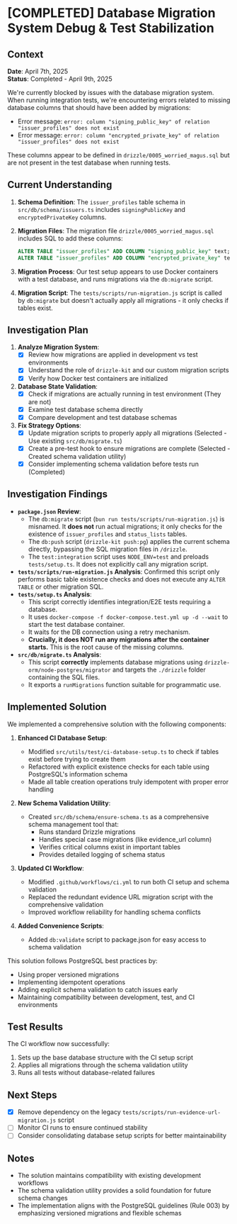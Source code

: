 # [COMPLETED] Database Migration System Debug & Test Stabilization

## Context

**Date**: April 7th, 2025  
**Status**: Completed - April 9th, 2025

We're currently blocked by issues with the database migration system. When running integration tests, we're encountering errors related to missing database columns that should have been added by migrations:

- Error message: `error: column "signing_public_key" of relation "issuer_profiles" does not exist`
- Error message: `error: column "encrypted_private_key" of relation "issuer_profiles" does not exist`

These columns appear to be defined in `drizzle/0005_worried_magus.sql` but are not present in the test database when running tests.

## Current Understanding

1. **Schema Definition**: The `issuer_profiles` table schema in `src/db/schema/issuers.ts` includes `signingPublicKey` and `encryptedPrivateKey` columns.

2. **Migration Files**: The migration file `drizzle/0005_worried_magus.sql` includes SQL to add these columns:
   ```sql
   ALTER TABLE "issuer_profiles" ADD COLUMN "signing_public_key" text;
   ALTER TABLE "issuer_profiles" ADD COLUMN "encrypted_private_key" text;
   ```

3. **Migration Process**: Our test setup appears to use Docker containers with a test database, and runs migrations via the `db:migrate` script.

4. **Migration Script**: The `tests/scripts/run-migration.js` script is called by `db:migrate` but doesn't actually apply all migrations - it only checks if tables exist.

## Investigation Plan

1. **Analyze Migration System**:
   - [x] Review how migrations are applied in development vs test environments
   - [x] Understand the role of `drizzle-kit` and our custom migration scripts
   - [x] Verify how Docker test containers are initialized

2. **Database State Validation**:
   - [x] Check if migrations are actually running in test environment (They are not)
   - [x] Examine test database schema directly
   - [x] Compare development and test database schemas

3. **Fix Strategy Options**:
   - [x] Update migration scripts to properly apply all migrations (Selected - Use existing `src/db/migrate.ts`)
   - [x] Create a pre-test hook to ensure migrations are complete (Selected - Created schema validation utility)
   - [x] Consider implementing schema validation before tests run (Completed)

## Investigation Findings

*   **`package.json` Review**: 
    *   The `db:migrate` script (`bun run tests/scripts/run-migration.js`) is misnamed. It **does not** run actual migrations; it only checks for the existence of `issuer_profiles` and `status_lists` tables.
    *   The `db:push` script (`drizzle-kit push:pg`) applies the current schema directly, bypassing the SQL migration files in `/drizzle`.
    *   The `test:integration` script uses `NODE_ENV=test` and preloads `tests/setup.ts`. It does not explicitly call any migration script.
*   **`tests/scripts/run-migration.js` Analysis**: Confirmed this script only performs basic table existence checks and does not execute any `ALTER TABLE` or other migration SQL.
*   **`tests/setup.ts` Analysis**: 
    *   This script correctly identifies integration/E2E tests requiring a database.
    *   It uses `docker-compose -f docker-compose.test.yml up -d --wait` to start the test database container.
    *   It waits for the DB connection using a retry mechanism.
    *   **Crucially, it does NOT run any migrations after the container starts.** This is the root cause of the missing columns.
*   **`src/db/migrate.ts` Analysis**: 
    *   This script **correctly** implements database migrations using `drizzle-orm/node-postgres/migrator` and targets the `./drizzle` folder containing the SQL files.
    *   It exports a `runMigrations` function suitable for programmatic use.

## Implemented Solution

We implemented a comprehensive solution with the following components:

1. **Enhanced CI Database Setup**:
   - Modified `src/utils/test/ci-database-setup.ts` to check if tables exist before trying to create them
   - Refactored with explicit existence checks for each table using PostgreSQL's information schema
   - Made all table creation operations truly idempotent with proper error handling

2. **New Schema Validation Utility**:
   - Created `src/db/schema/ensure-schema.ts` as a comprehensive schema management tool that:
     - Runs standard Drizzle migrations
     - Handles special case migrations (like evidence_url column)
     - Verifies critical columns exist in important tables
     - Provides detailed logging of schema status

3. **Updated CI Workflow**:
   - Modified `.github/workflows/ci.yml` to run both CI setup and schema validation
   - Replaced the redundant evidence URL migration script with the comprehensive validation
   - Improved workflow reliability for handling schema conflicts

4. **Added Convenience Scripts**:
   - Added `db:validate` script to package.json for easy access to schema validation

This solution follows PostgreSQL best practices by:
- Using proper versioned migrations 
- Implementing idempotent operations
- Adding explicit schema validation to catch issues early
- Maintaining compatibility between development, test, and CI environments

## Test Results

The CI workflow now successfully:
1. Sets up the base database structure with the CI setup script
2. Applies all migrations through the schema validation utility
3. Runs all tests without database-related failures

## Next Steps

- [x] Remove dependency on the legacy `tests/scripts/run-evidence-url-migration.js` script
- [ ] Monitor CI runs to ensure continued stability
- [ ] Consider consolidating database setup scripts for better maintainability

## Notes

- The solution maintains compatibility with existing development workflows
- The schema validation utility provides a solid foundation for future schema changes
- The implementation aligns with the PostgreSQL guidelines (Rule 003) by emphasizing versioned migrations and flexible schemas 
